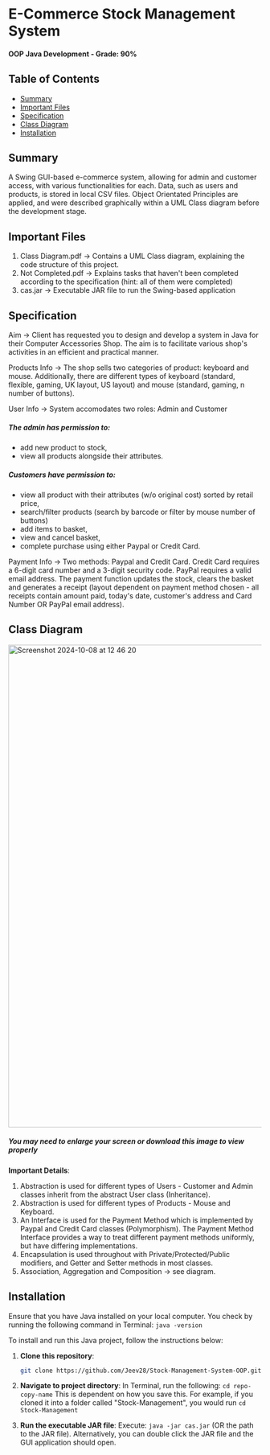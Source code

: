 # E-Commerce Stock Management System
#### OOP Java Development - Grade: 90%

## Table of Contents
- [Summary](#summary)
- [Important Files](#important-files)
- [Specification](#specification)
- [Class Diagram](#class-diagram)
- [Installation](#installation)

## Summary
A Swing GUI-based e-commerce system, allowing for admin and customer access, with various functionalities for each. Data, such as users and products, is stored in local CSV files. Object Orientated Principles are applied, and were described graphically within a UML Class diagram before the development stage.

## Important Files
1. Class Diagram.pdf -> Contains a UML Class diagram, explaining the code structure of this project.
2. Not Completed.pdf -> Explains tasks that haven't been completed according to the specification (hint: all of them were completed)
3. cas.jar -> Executable JAR file to run the Swing-based application

## Specification
Aim -> Client has requested you to design and develop a system in Java for their Computer Accessories Shop. The aim is to facilitate various shop's activities in an efficient and practical manner. 

Products Info -> The shop sells two categories of product: keyboard and mouse. Additionally, there are different types of keyboard (standard, flexible, gaming, UK layout, US layout) and mouse (standard, gaming, n number of buttons).

User Info -> System accomodates two roles: Admin and Customer
##### The admin has permission to: 
- add new product to stock,
- view all products alongside their attributes.
##### Customers have permission to:
- view all product with their attributes (w/o original cost) sorted by retail price,
- search/filter products (search by barcode or filter by mouse number of buttons)
- add items to basket,
- view and cancel basket,
- complete purchase using either Paypal or Credit Card.

Payment Info -> Two methods: Paypal and Credit Card. 
Credit Card requires a 6-digit card number and a 3-digit security code. 
PayPal requires a valid email address. 
The payment function updates the stock, clears the basket and generates a receipt (layout dependent on payment method chosen - all receipts contain amount paid, today's date, customer's address and Card Number OR PayPal email address).

## Class Diagram
<img width="960" alt="Screenshot 2024-10-08 at 12 46 20" src="https://github.com/user-attachments/assets/998d1c29-bf72-49eb-a4c1-8c7494408430">

##### You may need to enlarge your screen or download this image to view properly
**Important Details**:
1. Abstraction is used for different types of Users - Customer and Admin classes inherit from the abstract User class (Inheritance).
2. Abstraction is used for different types of Products - Mouse and Keyboard.
3. An Interface is used for the Payment Method which is implemented by Paypal and Credit Card classes (Polymorphism). The Payment Method Interface provides a way to treat different payment methods uniformly, but have differing implementations. 
4. Encapsulation is used throughout with Private/Protected/Public modifiers, and Getter and Setter methods in most classes.
5. Association, Aggregation and Composition -> see diagram.

## Installation
Ensure that you have Java installed on your local computer. You check by running the following command in Terminal: ```java -version```

To install and run this Java project, follow the instructions below:
1. **Clone this repository**:
   ```bash
   git clone https://github.com/Jeev28/Stock-Management-System-OOP.git
   
2. **Navigate to project directory**:
   In Terminal, run the following: ```cd repo-copy-name```
   This is dependent on how you save this. For example, if you cloned it into a folder
   called "Stock-Management", you would run ```cd Stock-Management```
  
3. **Run the executable JAR file**:
   Execute: ```java -jar cas.jar``` (OR the path to the JAR file). Alternatively, you can
   double click the JAR file and the GUI application should open.
   
